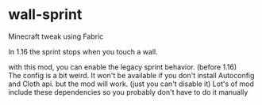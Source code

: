 # wall-sprint
Minecraft tweak using Fabric

In 1.16 the sprint stops when you touch a wall.

with this mod, you can enable the legacy sprint behavior. (before 1.16)  
The config is a bit weird. It won't be available if you don't install Autoconfig and Cloth api. but the mod will work. (just you can't disable it)
Lot's of mod include these dependencies so you probably don't have to do it manually

